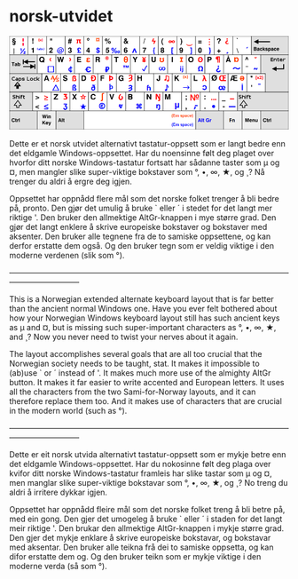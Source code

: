 # norsk-utvidet
![alt text](https://raw.githubusercontent.com/DandelionSprout/norsk-utvidet/master/Tastaturets%20design.png)

Dette er et norsk utvidet alternativt tastatur-oppsett som er langt bedre enn det eldgamle Windows-oppsettet. Har du noensinne følt deg plaget over hvorfor ditt norske Windows-tastatur fortsatt har sådanne taster som μ og ¤, men mangler slike super-viktige bokstaver som °, •, ∞, ★, og ̧ ? Nå trenger du aldri å ergre deg igjen.

Oppsettet har oppnådd flere mål som det norske folket trenger å bli bedre på, pronto. Den gjør det umulig å bruke ` eller ´ i stedet for det langt mer riktige '. Den bruker den allmektige AltGr-knappen i mye større grad. Den gjør det langt enklere å skrive europeiske bokstaver og bokstaver med aksenter. Den bruker alle tegnene fra de to samiske oppsettene, og kan derfor erstatte dem også. Og den bruker tegn som er veldig viktige i den moderne verdenen (slik som °).

—————————————————————————————————————————————

This is a Norwegian extended alternate keyboard layout that is far better than the ancient normal Windows one. Have you ever felt bothered about how your Norwegian Windows keyboard layout still has such ancient keys as μ and ¤, but is missing such super-important characters as °, •, ∞, ★, and ̧ ? Now you never need to twist your nerves about it again.

The layout accomplishes several goals that are all too crucial that the Norwegian society needs to be taught, stat. It makes it impossible to (ab)use ` or ´ instead of '. It makes much more use of the almighty AltGr button. It makes it far easier to write accented and European letters. It uses all the characters from the two Sami-for-Norway layouts, and it can therefore replace them too. And it makes use of characters that are crucial in the modern world (such as °).

—————————————————————————————————————————————

Dette er eit norsk utvida alternativt tastatur-oppsett som er mykje betre enn det eldgamle Windows-oppsettet. Har du nokosinne følt deg plaga over kvifor ditt norske Windows-tastatur framleis har slike tastar som μ og ¤, men manglar slike super-viktige bokstavar som °, •, ∞, ★, og ̧ ? No treng du aldri å irritere dykkar igjen.

Oppsettet har oppnådd fleire mål som det norske folket treng å bli betre på, med ein gong. Den gjer det umogeleg å bruke ` eller ´ i staden for det langt meir riktige '. Den brukar den allmektige AltGr-knappen i mykje større grad. Den gjer det mykje enklare å skrive europeiske bokstavar, og bokstavar med aksentar. Den bruker alle teikna frå dei to samiske oppsetta, og kan difor erstatte dem og. Og den bruker teikn som er mykje viktige i den moderne verda (så som °).
